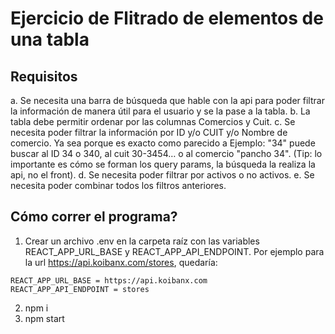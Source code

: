 # Ejercicio de Flitrado de elementos de una tabla
## Requisitos
a. Se necesita una barra de búsqueda que hable con la api para poder filtrar la información de manera útil para el usuario y se la pase a la tabla.
b. La tabla debe permitir ordenar por las columnas Comercios y Cuit.
c. Se necesita poder filtrar la información por ID y/o CUIT y/o Nombre de comercio. Ya sea porque es exacto como parecido a Ejemplo: "34" puede buscar al ID 34 o 340, al cuit 30-3454… o al comercio "pancho 34". (Tip: lo importante es cómo se forman los query params, la búsqueda la realiza la api, no el front).
d. Se necesita poder filtrar por activos o no activos.
e. Se necesita poder combinar todos los filtros anteriores.

## Cómo correr el programa?
1. Crear un archivo .env en la carpeta raíz con las variables REACT_APP_URL_BASE y REACT_APP_API_ENDPOINT. Por ejemplo para la url https://api.koibanx.com/stores, quedaría:
```
REACT_APP_URL_BASE = https://api.koibanx.com
REACT_APP_API_ENDPOINT = stores
```
2. npm i
3. npm start
